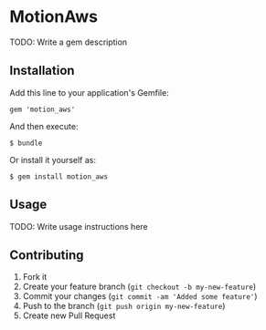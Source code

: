 # MotionAws

TODO: Write a gem description

## Installation

Add this line to your application's Gemfile:

    gem 'motion_aws'

And then execute:

    $ bundle

Or install it yourself as:

    $ gem install motion_aws

## Usage

TODO: Write usage instructions here

## Contributing

1. Fork it
2. Create your feature branch (`git checkout -b my-new-feature`)
3. Commit your changes (`git commit -am 'Added some feature'`)
4. Push to the branch (`git push origin my-new-feature`)
5. Create new Pull Request

